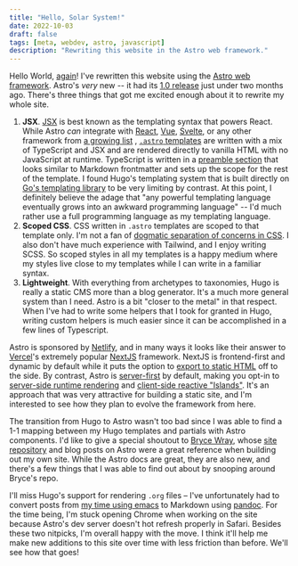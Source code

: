 ```yaml
---
title: "Hello, Solar System!"
date: 2022-10-03
draft: false
tags: [meta, webdev, astro, javascript]
description: "Rewriting this website in the Astro web framework."
---
```


Hello World, [again](/blog/2020/02/my-first-post)! I've rewritten this website using the [Astro web framework](https://astro.build). Astro's _very_ new -- it had its [1.0 release](https://astro.build/blog/astro-1/) just under two months ago. There's three things that got me excited enough about it to rewrite my whole site.

1. **JSX**. [JSX](https://reactjs.org/docs/introducing-jsx.html) is best known as the templating syntax that powers React. While Astro _can_  integrate with [React](https://docs.astro.build/en/guides/integrations-guide/react/), [Vue](https://docs.astro.build/en/guides/integrations-guide/vue/), [Svelte](https://docs.astro.build/en/guides/integrations-guide/svelte/), or any other framework from [a growing list](https://docs.astro.build/en/core-concepts/framework-components/) , [`.astro` templates](https://docs.astro.build/en/core-concepts/astro-components/) are written with a mix of TypeScript and JSX and are rendered directly to vanilla HTML with no JavaScript at runtime. TypeScript is written in a [preamble section](https://docs.astro.build/en/core-concepts/astro-components/#the-component-script) that looks similar to Markdown frontmatter and sets up the scope for the rest of the template. I found Hugo's templating system that is built directly on [Go's templating library](https://pkg.go.dev/text/template) to be very limiting by contrast. At this point, I definitely believe the adage that "any powerful templating language eventually grows into an awkward programming language" -- I'd much rather use a full programming language as my templating language. 
2. **Scoped CSS**. CSS written in `.astro` templates are scoped to that template only. I'm not a fan of [dogmatic separation of concerns in CSS](https://adamwathan.me/css-utility-classes-and-separation-of-concerns/). I also don't have much experience with Tailwind, and I enjoy writing SCSS. So scoped styles in all my templates is a happy medium where my styles live close to my templates while I can write in a familiar syntax.
3. **Lightweight**. With everything from archetypes to taxonomies, Hugo is really a static CMS more than a blog generator. It's a much more general system than I need. Astro is a bit "closer to the metal" in that respect. When I've had to write some helpers that I took for granted in Hugo, writing custom helpers is much easier since it can be accomplished in a few lines of Typescript.

<!--more-->

Astro is sponsored by [Netlify](https://www.netlify.com/), and in many ways it looks like their answer to [Vercel](https://vercel.com/solutions/nextjs)'s extremely popular [NextJS](https://nextjs.org/) framework. NextJS is frontend-first and dynamic by default while it puts the option to [export to static HTML](https://nextjs.org/docs/advanced-features/static-html-export) off to the side. By contrast, Astro is [server-first](https://docs.astro.build/en/concepts/why-astro/#server-first) by default, making you opt-in to [server-side runtime rendering](https://docs.astro.build/en/guides/server-side-rendering/) and  [client-side reactive "Islands"](https://docs.astro.build/en/concepts/islands/). It's an approach that was very attractive for building a static site, and I'm interested to see how they plan to evolve the framework from here.

The transition from Hugo to Astro wasn't too bad since I was able to find a 1-1 mapping between my Hugo templates and partials with Astro components. I'd like to give a special shoutout to [Bryce Wray](https://www.brycewray.com), whose [site repository](https://github.com/brycewray/astro-site) and blog posts on Astro were a great reference when building out my own site. While the Astro docs are great, they are also new, and there's a few things that I was able to find out about by snooping around Bryce's repo.

I'll miss Hugo's support for rendering `.org` files – I've unfortunately had to convert posts from [my time using emacs](/blog/2020/03/switching-to-emacs) to Markdown using [pandoc](https://pandoc.org). For the time being, I'm stuck opening Chrome when working on the site because Astro's dev server doesn't hot refresh properly in Safari. Besides these two nitpicks, I'm overall happy with the move. I think it'll help me make new additions to this site over time with less friction than before. We'll see how that goes!
